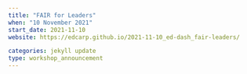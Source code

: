 ```yaml
---
title: "FAIR for Leaders" 
when: "10 November 2021"
start_date: 2021-11-10
website: https://edcarp.github.io/2021-11-10_ed-dash_fair-leaders/

categories: jekyll update
type: workshop_announcement
---
```


